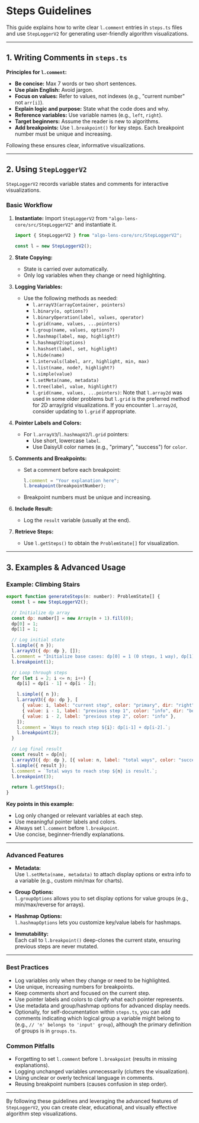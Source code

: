 # Steps Guidelines

This guide explains how to write clear `l.comment` entries in `steps.ts` files and use `StepLoggerV2` for generating user-friendly algorithm visualizations.

---

## 1. Writing Comments in `steps.ts`

**Principles for `l.comment`:**
- **Be concise:** Max 7 words or two short sentences.
- **Use plain English:** Avoid jargon.
- **Focus on values:** Refer to values, not indexes (e.g., "current number" not `arr[i]`).
- **Explain logic and purpose:** State what the code does and why.
- **Reference variables:** Use variable names (e.g., `left`, `right`).
- **Target beginners:** Assume the reader is new to algorithms.
- **Add breakpoints:** Use `l.breakpoint()` for key steps. Each breakpoint number must be unique and increasing.

Following these ensures clear, informative visualizations.

---

## 2. Using `StepLoggerV2`

`StepLoggerV2` records variable states and comments for interactive visualizations.

### Basic Workflow

1. **Instantiate:** Import `StepLoggerV2` from `"algo-lens-core/src/StepLoggerV2"` and instantiate it.
   ```js
   import { StepLoggerV2 } from "algo-lens-core/src/StepLoggerV2";

   const l = new StepLoggerV2();
   ```
2. **State Copying:**
   - State is carried over automatically.
   - Only log variables when they change or need highlighting.

3. **Logging Variables:**
   - Use the following methods as needed:
     - `l.arrayV3(arrayContainer, pointers)`
     - `l.binary(o, options?)`
     - `l.binaryOperation(label, values, operator)`
     - `l.grid(name, values, ...pointers)`
     - `l.group(name, values, options?)`
     - `l.hashmap(label, map, highlight?)`
     - `l.hashmapV2(options)`
     - `l.hashset(label, set, highlight)`
     - `l.hide(name)`
     - `l.intervals(label, arr, highlight, min, max)`
     - `l.list(name, node?, highlight?)`
     - `l.simple(value)`
     - `l.setMeta(name, metadata)`
     - `l.tree(label, value, highlight?)`
     - `l.grid(name, values, ...pointers)`: Note that `l.array2d` was used in some older problems but `l.grid` is the preferred method for 2D array/grid visualizations. If you encounter `l.array2d`, consider updating to `l.grid` if appropriate.

4. **Pointer Labels and Colors:**
   - For `l.arrayV3`/`l.hashmapV2`/`l.grid` pointers:
     - Use short, lowercase `label`.
     - Use DaisyUI color names (e.g., "primary", "success") for `color`.

5. **Comments and Breakpoints:**
   - Set a comment before each breakpoint:
     ```js
     l.comment = "Your explanation here";
     l.breakpoint(breakpointNumber);
     ```
   - Breakpoint numbers must be unique and increasing.

6. **Include Result:**
   - Log the `result` variable (usually at the end).

7. **Retrieve Steps:**
   - Use `l.getSteps()` to obtain the `ProblemState[]` for visualization.

---

## 3. Examples & Advanced Usage

### Example: Climbing Stairs

```js
export function generateSteps(n: number): ProblemState[] {
  const l = new StepLoggerV2();

  // Initialize dp array
  const dp: number[] = new Array(n + 1).fill(0);
  dp[0] = 1;
  dp[1] = 1;

  // Log initial state
  l.simple({ n });
  l.arrayV3({ dp: dp }, []);
  l.comment = "Initialize base cases: dp[0] = 1 (0 steps, 1 way), dp[1] = 1 (1 step, 1 way).";
  l.breakpoint(1);

  // Loop through steps
  for (let i = 2; i <= n; i++) {
    dp[i] = dp[i - 1] + dp[i - 2];

    l.simple({ n });
    l.arrayV3({ dp: dp }, [
      { value: i, label: "current step", color: "primary", dir: "right" },
      { value: i - 1, label: "previous step 1", color: "info", dir: "bottom" },
      { value: i - 2, label: "previous step 2", color: "info" },
    ]);
    l.comment = `Ways to reach step ${i}: dp[i-1] + dp[i-2].`;
    l.breakpoint(2);
  }

  // Log final result
  const result = dp[n];
  l.arrayV3({ dp: dp }, [{ value: n, label: "total ways", color: "success" }]);
  l.simple({ result });
  l.comment = `Total ways to reach step ${n} is result.`;
  l.breakpoint(3);

  return l.getSteps();
}
```

**Key points in this example:**
- Log only changed or relevant variables at each step.
- Use meaningful pointer labels and colors.
- Always set `l.comment` before `l.breakpoint`.
- Use concise, beginner-friendly explanations.

---

### Advanced Features

- **Metadata:**  
  Use `l.setMeta(name, metadata)` to attach display options or extra info to a variable (e.g., custom min/max for charts).

- **Group Options:**  
  `l.groupOptions` allows you to set display options for value groups (e.g., min/max/reverse for arrays).

- **Hashmap Options:**  
  `l.hashmapOptions` lets you customize key/value labels for hashmaps.

- **Immutability:**  
  Each call to `l.breakpoint()` deep-clones the current state, ensuring previous steps are never mutated.

---

### Best Practices

- Log variables only when they change or need to be highlighted.
- Use unique, increasing numbers for breakpoints.
- Keep comments short and focused on the current step.
- Use pointer labels and colors to clarify what each pointer represents.
- Use metadata and group/hashmap options for advanced display needs.
- Optionally, for self-documentation within `steps.ts`, you can add comments indicating which logical group a variable might belong to (e.g., `// 'n' belongs to 'input' group`), although the primary definition of groups is in `groups.ts`.

### Common Pitfalls

- Forgetting to set `l.comment` before `l.breakpoint` (results in missing explanations).
- Logging unchanged variables unnecessarily (clutters the visualization).
- Using unclear or overly technical language in comments.
- Reusing breakpoint numbers (causes confusion in step order).

---

By following these guidelines and leveraging the advanced features of `StepLoggerV2`, you can create clear, educational, and visually effective algorithm step visualizations.